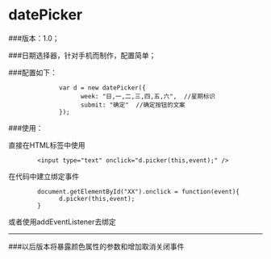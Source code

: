 datePicker
==========
###版本：1.0；

[image]: http://yuminjustin.cn/uploadfile/2014/1231/20141231055421706.png "prewview" 

###日期选择器，针对手机而制作，配置简单；

###配置如下：

                  var d = new datePicker({
                        week: "日,一,二,三,四,五,六",  //星期标识
                        submit: "确定"  //确定按钮的文案
                  });

###使用：

直接在HTML标签中使用

            <input type="text" onclick="d.picker(this,event);" />
            
在代码中建立绑定事件

            document.getElementById("XX").onclick = function(event){
                  d.picker(this,event);
            }
  
或者使用addEventListener去绑定
<hr/>
###以后版本将暴露颜色属性的参数和增加取消关闭事件
